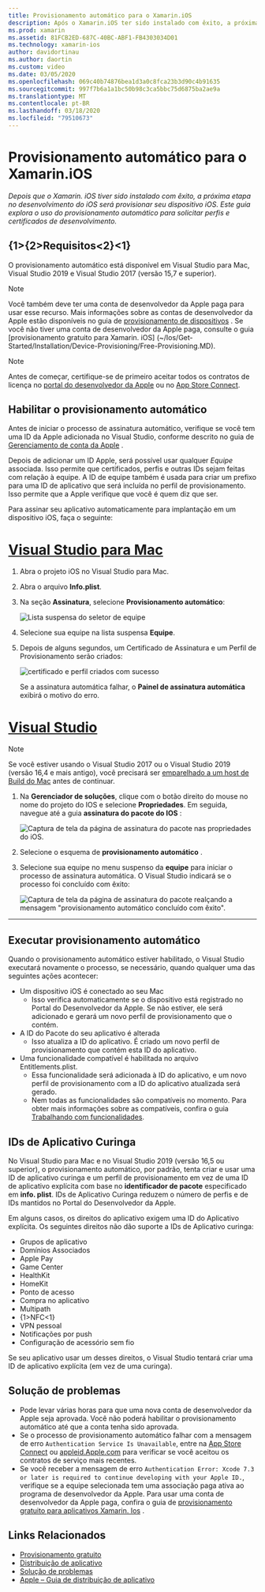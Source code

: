 ```yaml
---
title: Provisionamento automático para o Xamarin.iOS
description: Após o Xamarin.iOS ter sido instalado com êxito, a próxima etapa no desenvolvimento do iOS é provisionar seu dispositivo iOS. Este guia explora o uso da assinatura automática para solicitar certificados e perfis de desenvolvimento.
ms.prod: xamarin
ms.assetid: 81FCB2ED-687C-40BC-ABF1-FB4303034D01
ms.technology: xamarin-ios
author: davidortinau
ms.author: daortin
ms.custom: video
ms.date: 03/05/2020
ms.openlocfilehash: 069c40b74876bea1d3a0c8fca23b3d90c4b91635
ms.sourcegitcommit: 997f7b6a1a1bc50b98c3ca5bbc75d6875ba2ae9a
ms.translationtype: MT
ms.contentlocale: pt-BR
ms.lasthandoff: 03/18/2020
ms.locfileid: "79510673"
---
```

# <a name="automatic-provisioning-for-xamarinios"></a>Provisionamento automático para o Xamarin.iOS

_Depois que o Xamarin. iOS tiver sido instalado com êxito, a próxima etapa no desenvolvimento do iOS será provisionar seu dispositivo iOS. Este guia explora o uso do provisionamento automático para solicitar perfis e certificados de desenvolvimento._

## <a name="requirements"></a>{1&gt;{2&gt;Requisitos&lt;2}&lt;1}

O provisionamento automático está disponível em Visual Studio para Mac, Visual Studio 2019 e Visual Studio 2017 (versão 15,7 e superior). 

> [!NOTE]
> Você também deve ter uma conta de desenvolvedor da Apple paga para usar esse recurso. Mais informações sobre as contas de desenvolvedor da Apple estão disponíveis no guia de [provisionamento de dispositivos](~/ios/get-started/installation/device-provisioning/index.md) .
> Se você não tiver uma conta de desenvolvedor da Apple paga, consulte o guia [provisionamento gratuito para Xamarin. iOS] (~/Ios/Get-Started/Installation/Device-Provisioning/Free-Provisioning.MD).

> [!NOTE]
> Antes de começar, certifique-se de primeiro aceitar todos os contratos de licença no [portal do desenvolvedor da Apple](https://developer.apple.com/account/) ou no [App Store Connect](https://appstoreconnect.apple.com/).


## <a name="enable-automatic-provisioning"></a>Habilitar o provisionamento automático

Antes de iniciar o processo de assinatura automático, verifique se você tem uma ID da Apple adicionada no Visual Studio, conforme descrito no guia de [Gerenciamento de conta da Apple](~/cross-platform/macios/apple-account-management.md) . 

Depois de adicionar um ID Apple, será possível usar qualquer _Equipe_ associada. Isso permite que certificados, perfis e outras IDs sejam feitas com relação à equipe. A ID de equipe também é usada para criar um prefixo para uma ID de aplicativo que será incluída no perfil de provisionamento. Isso permite que a Apple verifique que você é quem diz que ser.

Para assinar seu aplicativo automaticamente para implantação em um dispositivo iOS, faça o seguinte:

# <a name="visual-studio-for-mac"></a>[Visual Studio para Mac](#tab/macos)

1. Abra o projeto iOS no Visual Studio para Mac.

2. Abra o arquivo **Info.plist**.

3. Na seção **Assinatura**, selecione **Provisionamento automático**:

    ![Lista suspensa do seletor de equipe](automatic-provisioning-images/image2.png)

4. Selecione sua equipe na lista suspensa **Equipe**.

5. Depois de alguns segundos, um Certificado de Assinatura e um Perfil de Provisionamento serão criados:

    ![certificado e perfil criados com sucesso](automatic-provisioning-images/image5.png)

    Se a assinatura automática falhar, o **Painel de assinatura automática** exibirá o motivo do erro.

# <a name="visual-studio"></a>[Visual Studio](#tab/windows)

> [!NOTE]
> Se você estiver usando o Visual Studio 2017 ou o Visual Studio 2019 (versão 16,4 e mais antigo), você precisará ser [emparelhado a um host de Build do Mac](~/ios/get-started/installation/windows/connecting-to-mac/index.md) antes de continuar.

1. Na **Gerenciador de soluções**, clique com o botão direito do mouse no nome do projeto do IOS e selecione **Propriedades**. Em seguida, navegue até a guia **assinatura do pacote do IOS** :

    ![Captura de tela da página de assinatura do pacote nas propriedades do iOS.](automatic-provisioning-images/bundle-signing-win.png)

2. Selecione o esquema de **provisionamento automático** .

3. Selecione sua equipe no menu suspenso da **equipe** para iniciar o processo de assinatura automática. O Visual Studio indicará se o processo foi concluído com êxito:

    ![Captura de tela da página de assinatura do pacote realçando a mensagem "provisionamento automático concluído com êxito".](automatic-provisioning-images/signing-success-win.png)

-----

## <a name="run-automatic-provisioning"></a>Executar provisionamento automático

Quando o provisionamento automático estiver habilitado, o Visual Studio executará novamente o processo, se necessário, quando qualquer uma das seguintes ações acontecer:

- Um dispositivo iOS é conectado ao seu Mac
  - Isso verifica automaticamente se o dispositivo está registrado no Portal do Desenvolvedor da Apple. Se não estiver, ele será adicionado e gerará um novo perfil de provisionamento que o contém.
- A ID do Pacote do seu aplicativo é alterada
  - Isso atualiza a ID do aplicativo. É criado um novo perfil de provisionamento que contém esta ID do aplicativo.
- Uma funcionalidade compatível é habilitada no arquivo Entitlements.plist.
  - Essa funcionalidade será adicionada à ID do aplicativo, e um novo perfil de provisionamento com a ID do aplicativo atualizada será gerado.
  - Nem todas as funcionalidades são compatíveis no momento. Para obter mais informações sobre as compatíveis, confira o guia [Trabalhando com funcionalidades](~/ios/deploy-test/provisioning/capabilities/index.md).

## <a name="wildcard-app-ids"></a>IDs de Aplicativo Curinga

No Visual Studio para Mac e no Visual Studio 2019 (versão 16,5 ou superior), o provisionamento automático, por padrão, tenta criar e usar uma ID de aplicativo curinga e um perfil de provisionamento em vez de uma ID de aplicativo explícita com base no **identificador de pacote** especificado em **info. plist**. IDs de Aplicativo Curinga reduzem o número de perfis e de IDs mantidos no Portal do Desenvolvedor da Apple.

Em alguns casos, os direitos do aplicativo exigem uma ID do Aplicativo explícita. Os seguintes direitos não dão suporte a IDs de Aplicativo curinga:

- Grupos de aplicativo
- Domínios Associados
- Apple Pay
- Game Center
- HealthKit
- HomeKit
- Ponto de acesso
- Compra no aplicativo
- Multipath
- {1&gt;NFC&lt;1}
- VPN pessoal
- Notificações por push
- Configuração de acessório sem fio

Se seu aplicativo usar um desses direitos, o Visual Studio tentará criar uma ID de aplicativo explícita (em vez de uma curinga).

## <a name="troubleshoot"></a>Solução de problemas 

- Pode levar várias horas para que uma nova conta de desenvolvedor da Apple seja aprovada. Você não poderá habilitar o provisionamento automático até que a conta tenha sido aprovada.
- Se o processo de provisionamento automático falhar com a mensagem de erro `Authentication Service Is Unavailable`, entre na [App Store Connect](https://appstoreconnect.apple.com/) ou [appleid.Apple.com](https://appleid.apple.com) para verificar se você aceitou os contratos de serviço mais recentes.
- Se você receber a mensagem de erro `Authentication Error: Xcode 7.3 or later is required to continue developing with your Apple ID.`, verifique se a equipe selecionada tem uma associação paga ativa ao programa de desenvolvedor da Apple. Para usar uma conta de desenvolvedor da Apple paga, confira o guia de [provisionamento gratuito para aplicativos Xamarin. Ios](~/ios/get-started/installation/device-provisioning/free-provisioning.md) .

## <a name="related-links"></a>Links Relacionados

- [Provisionamento gratuito](~/ios/get-started/installation/device-provisioning/free-provisioning.md)
- [Distribuição de aplicativo](~/ios/deploy-test/app-distribution/index.md)
- [Solução de problemas](~/ios/deploy-test/troubleshooting.md)
- [Apple – Guia de distribuição de aplicativo](https://developer.apple.com/library/ios/documentation/IDEs/Conceptual/AppDistributionGuide/Introduction/Introduction.html)
